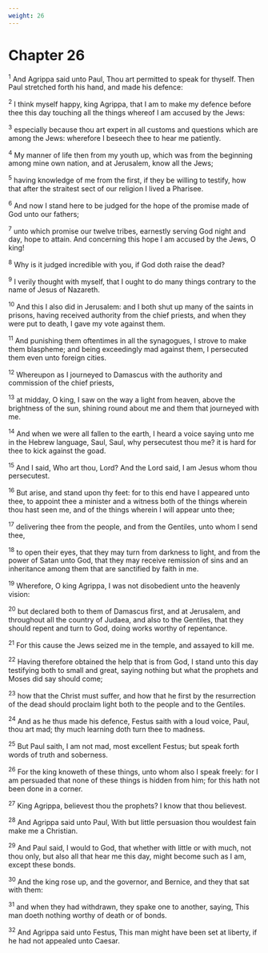 ```yaml
---
weight: 26
---
```


# Chapter 26

<sup>1</sup> And Agrippa said unto Paul, Thou art permitted to speak for thyself. Then Paul stretched forth his hand, and made his defence: 

<sup>2</sup> I think myself happy, king Agrippa, that I am to make my defence before thee this day touching all the things whereof I am accused by the Jews: 

<sup>3</sup> especially because thou art expert in all customs and questions which are among the Jews: wherefore I beseech thee to hear me patiently. 

<sup>4</sup> My manner of life then from my youth up, which was from the beginning among mine own nation, and at Jerusalem, know all the Jews; 

<sup>5</sup> having knowledge of me from the first, if they be willing to testify, how that after the straitest sect of our religion I lived a Pharisee. 

<sup>6</sup> And now I stand here to be judged for the hope of the promise made of God unto our fathers; 

<sup>7</sup> unto which promise our twelve tribes, earnestly serving God night and day, hope to attain. And concerning this hope I am accused by the Jews, O king! 

<sup>8</sup> Why is it judged incredible with you, if God doth raise the dead? 

<sup>9</sup> I verily thought with myself, that I ought to do many things contrary to the name of Jesus of Nazareth. 

<sup>10</sup> And this I also did in Jerusalem: and I both shut up many of the saints in prisons, having received authority from the chief priests, and when they were put to death, I gave my vote against them. 

<sup>11</sup> And punishing them oftentimes in all the synagogues, I strove to make them blaspheme; and being exceedingly mad against them, I persecuted them even unto foreign cities. 

<sup>12</sup> Whereupon as I journeyed to Damascus with the authority and commission of the chief priests, 

<sup>13</sup> at midday, O king, I saw on the way a light from heaven, above the brightness of the sun, shining round about me and them that journeyed with me. 

<sup>14</sup> And when we were all fallen to the earth, I heard a voice saying unto me in the Hebrew language, Saul, Saul, why persecutest thou me? it is hard for thee to kick against the goad. 

<sup>15</sup> And I said, Who art thou, Lord? And the Lord said, I am Jesus whom thou persecutest. 

<sup>16</sup> But arise, and stand upon thy feet: for to this end have I appeared unto thee, to appoint thee a minister and a witness both of the things wherein thou hast seen me, and of the things wherein I will appear unto thee; 

<sup>17</sup> delivering thee from the people, and from the Gentiles, unto whom I send thee, 

<sup>18</sup> to open their eyes, that they may turn from darkness to light, and from the power of Satan unto God, that they may receive remission of sins and an inheritance among them that are sanctified by faith in me. 

<sup>19</sup> Wherefore, O king Agrippa, I was not disobedient unto the heavenly vision: 

<sup>20</sup> but declared both to them of Damascus first, and at Jerusalem, and throughout all the country of Judaea, and also to the Gentiles, that they should repent and turn to God, doing works worthy of repentance. 

<sup>21</sup> For this cause the Jews seized me in the temple, and assayed to kill me. 

<sup>22</sup> Having therefore obtained the help that is from God, I stand unto this day testifying both to small and great, saying nothing but what the prophets and Moses did say should come; 

<sup>23</sup> how that the Christ must suffer, and how that he first by the resurrection of the dead should proclaim light both to the people and to the Gentiles. 

<sup>24</sup> And as he thus made his defence, Festus saith with a loud voice, Paul, thou art mad; thy much learning doth turn thee to madness. 

<sup>25</sup> But Paul saith, I am not mad, most excellent Festus; but speak forth words of truth and soberness. 

<sup>26</sup> For the king knoweth of these things, unto whom also I speak freely: for I am persuaded that none of these things is hidden from him; for this hath not been done in a corner. 

<sup>27</sup> King Agrippa, believest thou the prophets? I know that thou believest. 

<sup>28</sup> And Agrippa said unto Paul, With but little persuasion thou wouldest fain make me a Christian. 

<sup>29</sup> And Paul said, I would to God, that whether with little or with much, not thou only, but also all that hear me this day, might become such as I am, except these bonds. 

<sup>30</sup> And the king rose up, and the governor, and Bernice, and they that sat with them: 

<sup>31</sup> and when they had withdrawn, they spake one to another, saying, This man doeth nothing worthy of death or of bonds. 

<sup>32</sup> And Agrippa said unto Festus, This man might have been set at liberty, if he had not appealed unto Caesar. 


